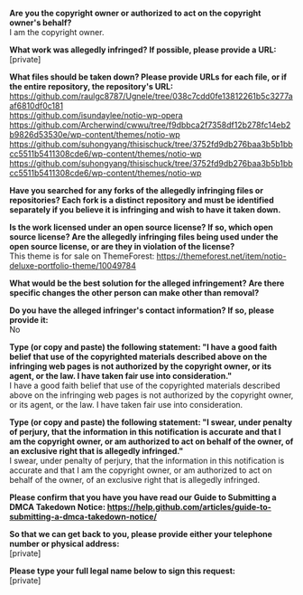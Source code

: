 **Are you the copyright owner or authorized to act on the copyright owner's behalf?**  
I am the copyright owner.

**What work was allegedly infringed? If possible, please provide a URL:**  
[private]

**What files should be taken down? Please provide URLs for each file, or if the entire repository, the repository's URL:**  
https://github.com/raulgc8787/Ugnele/tree/038c7cdd0fe13812261b5c3277aaf6810df0c181  
https://github.com/isundaylee/notio-wp-opera  
https://github.com/Archerwind/cwwu/tree/f9dbbca2f7358df12b278fc14eb2b9826d53530e/wp-content/themes/notio-wp  
https://github.com/suhongyang/thisischuck/tree/3752fd9db276baa3b5b1bbcc5511b5411308cde6/wp-content/themes/notio-wp  
https://github.com/suhongyang/thisischuck/tree/3752fd9db276baa3b5b1bbcc5511b5411308cde6/wp-content/themes/notio-wp  



**Have you searched for any forks of the allegedly infringing files or repositories? Each fork is a distinct repository and must be identified separately if you believe it is infringing and wish to have it taken down.**  

**Is the work licensed under an open source license? If so, which open source license? Are the allegedly infringing files being used under the open source license, or are they in violation of the license?**  
This theme is for sale on ThemeForest: https://themeforest.net/item/notio-deluxe-portfolio-theme/10049784

**What would be the best solution for the alleged infringement? Are there specific changes the other person can make other than removal?**  

**Do you have the alleged infringer's contact information? If so, please provide it:**  
No

**Type (or copy and paste) the following statement: "I have a good faith belief that use of the copyrighted materials described above on the infringing web pages is not authorized by the copyright owner, or its agent, or the law. I have taken fair use into consideration."**  
I have a good faith belief that use of the copyrighted materials described above on the infringing web pages is not authorized by the copyright owner, or its agent, or the law. I have taken fair use into consideration.

**Type (or copy and paste) the following statement: "I swear, under penalty of perjury, that the information in this notification is accurate and that I am the copyright owner, or am authorized to act on behalf of the owner, of an exclusive right that is allegedly infringed."**  
I swear, under penalty of perjury, that the information in this notification is accurate and that I am the copyright owner, or am authorized to act on behalf of the owner, of an exclusive right that is allegedly infringed.

**Please confirm that you have you have read our Guide to Submitting a DMCA Takedown Notice: https://help.github.com/articles/guide-to-submitting-a-dmca-takedown-notice/**  

**So that we can get back to you, please provide either your telephone number or physical address:**  
[private]  

**Please type your full legal name below to sign this request:**  
[private]  

